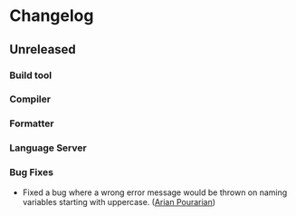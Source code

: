 # Changelog

## Unreleased

### Build tool

### Compiler

### Formatter

### Language Server

### Bug Fixes

- Fixed a bug where a wrong error message would be thrown on
  naming variables starting with uppercase.
  ([Arian Pourarian](https://github.com/Arian94))
